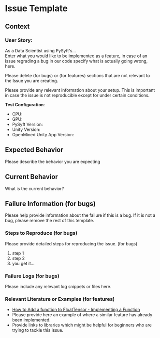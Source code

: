 # Issue Template

## Context
### User Story:
As a Data Scientist using PySyft's... <br>
Enter what you would like to be implemented as a feature, in case of an issue regrading a bug in our code specify what is actually going wrong, here.



Please delete (for bugs) or (for features) sections that are not relevant to the Issue you are creating.

Please provide any relevant information about your setup. This is important in case the issue is not reproducible except for under certain conditions.

**Test Configuration**:
* CPU:
* GPU:
* PySyft Version:
* Unity Version:
* OpenMined Unity App Version:


## Expected Behavior

Please describe the behavior you are expecting

## Current Behavior

What is the current behavior?

## Failure Information (for bugs)

Please help provide information about the failure if this is a bug. If it is not a bug, please remove the rest of this template.

### Steps to Reproduce (for bugs)

Please provide detailed steps for reproducing the issue. (for bugs)

1. step 1
2. step 2
3. you get it...

### Failure Logs (for bugs)

Please include any relevant log snippets or files here.


### Relevant Literature or Examples (for features)
* [How to Add a function to FloatTensor - Implementing a Function](https://docs.google.com/document/d/1WRd7gGLFN0Awtf86AICYIHtg3gfFWLBa5wYTthsB3i0/)
* Please provide here an example of where a similar feature has already been implemented. 
* Provide links to libraries which might be helpful for beginners who are trying to tackle this issue.

